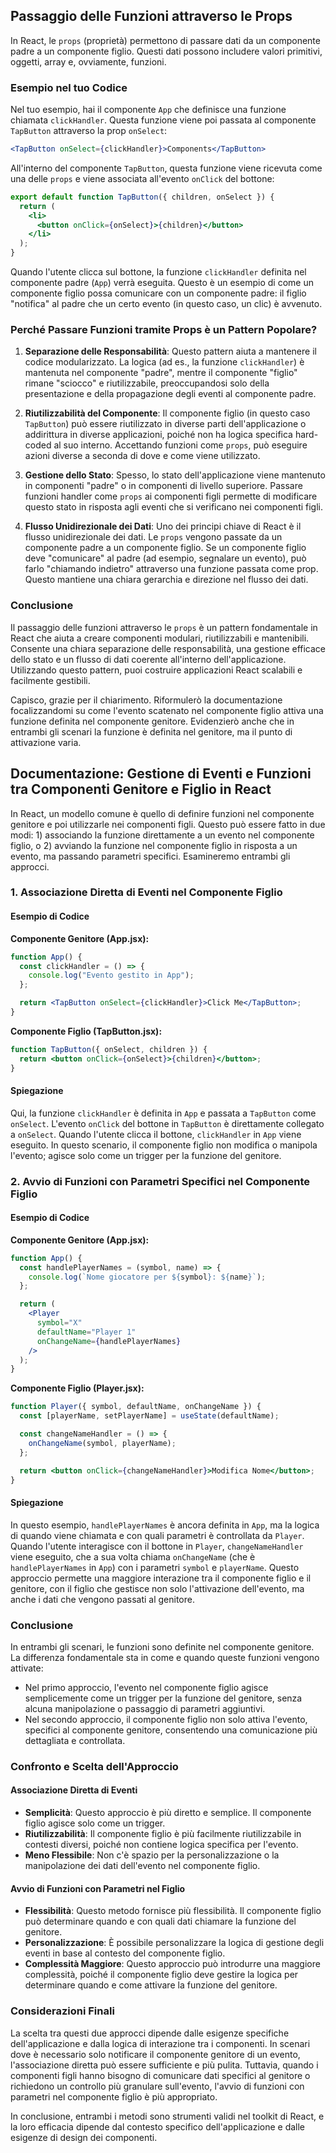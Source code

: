 ## Passaggio delle Funzioni attraverso le Props

In React, le `props` (proprietà) permettono di passare dati da un componente padre a un componente figlio. Questi dati possono includere valori primitivi, oggetti, array e, ovviamente, funzioni.

### Esempio nel tuo Codice

Nel tuo esempio, hai il componente `App` che definisce una funzione chiamata `clickHandler`. Questa funzione viene poi passata al componente `TapButton` attraverso la prop `onSelect`:

```jsx
<TapButton onSelect={clickHandler}>Components</TapButton>
```

All'interno del componente `TapButton`, questa funzione viene ricevuta come una delle `props` e viene associata all'evento `onClick` del bottone:

```jsx
export default function TapButton({ children, onSelect }) {
  return (
    <li>
      <button onClick={onSelect}>{children}</button>
    </li>
  );
}
```

Quando l'utente clicca sul bottone, la funzione `clickHandler` definita nel componente padre (`App`) verrà eseguita. Questo è un esempio di come un componente figlio possa comunicare con un componente padre: il figlio "notifica" al padre che un certo evento (in questo caso, un clic) è avvenuto.

### Perché Passare Funzioni tramite Props è un Pattern Popolare?

1. **Separazione delle Responsabilità**: Questo pattern aiuta a mantenere il codice modularizzato. La logica (ad es., la funzione `clickHandler`) è mantenuta nel componente "padre", mentre il componente "figlio" rimane "sciocco" e riutilizzabile, preoccupandosi solo della presentazione e della propagazione degli eventi al componente padre.

2. **Riutilizzabilità del Componente**: Il componente figlio (in questo caso `TapButton`) può essere riutilizzato in diverse parti dell'applicazione o addirittura in diverse applicazioni, poiché non ha logica specifica hard-coded al suo interno. Accettando funzioni come `props`, può eseguire azioni diverse a seconda di dove e come viene utilizzato.

3. **Gestione dello Stato**: Spesso, lo stato dell'applicazione viene mantenuto in componenti "padre" o in componenti di livello superiore. Passare funzioni handler come `props` ai componenti figli permette di modificare questo stato in risposta agli eventi che si verificano nei componenti figli.

4. **Flusso Unidirezionale dei Dati**: Uno dei principi chiave di React è il flusso unidirezionale dei dati. Le `props` vengono passate da un componente padre a un componente figlio. Se un componente figlio deve "comunicare" al padre (ad esempio, segnalare un evento), può farlo "chiamando indietro" attraverso una funzione passata come prop. Questo mantiene una chiara gerarchia e direzione nel flusso dei dati.

### Conclusione

Il passaggio delle funzioni attraverso le `props` è un pattern fondamentale in React che aiuta a creare componenti modulari, riutilizzabili e mantenibili. Consente una chiara separazione delle responsabilità, una gestione efficace dello stato e un flusso di dati coerente all'interno dell'applicazione. Utilizzando questo pattern, puoi costruire applicazioni React scalabili e facilmente gestibili.

Capisco, grazie per il chiarimento. Riformulerò la documentazione focalizzandomi su come l'evento scatenato nel componente figlio attiva una funzione definita nel componente genitore. Evidenzierò anche che in entrambi gli scenari la funzione è definita nel genitore, ma il punto di attivazione varia.

## Documentazione: Gestione di Eventi e Funzioni tra Componenti Genitore e Figlio in React

In React, un modello comune è quello di definire funzioni nel componente genitore e poi utilizzarle nei componenti figli. Questo può essere fatto in due modi: 1) associando la funzione direttamente a un evento nel componente figlio, o 2) avviando la funzione nel componente figlio in risposta a un evento, ma passando parametri specifici. Esamineremo entrambi gli approcci.

### 1. Associazione Diretta di Eventi nel Componente Figlio

#### Esempio di Codice

**Componente Genitore (App.jsx):**

```jsx
function App() {
  const clickHandler = () => {
    console.log("Evento gestito in App");
  };

  return <TapButton onSelect={clickHandler}>Click Me</TapButton>;
}
```

**Componente Figlio (TapButton.jsx):**

```jsx
function TapButton({ onSelect, children }) {
  return <button onClick={onSelect}>{children}</button>;
}
```

#### Spiegazione

Qui, la funzione `clickHandler` è definita in `App` e passata a `TapButton` come `onSelect`. L'evento `onClick` del bottone in `TapButton` è direttamente collegato a `onSelect`. Quando l'utente clicca il bottone, `clickHandler` in `App` viene eseguito. In questo scenario, il componente figlio non modifica o manipola l'evento; agisce solo come un trigger per la funzione del genitore.

### 2. Avvio di Funzioni con Parametri Specifici nel Componente Figlio

#### Esempio di Codice

**Componente Genitore (App.jsx):**

```jsx
function App() {
  const handlePlayerNames = (symbol, name) => {
    console.log(`Nome giocatore per ${symbol}: ${name}`);
  };

  return (
    <Player
      symbol="X"
      defaultName="Player 1"
      onChangeName={handlePlayerNames}
    />
  );
}
```

**Componente Figlio (Player.jsx):**

```jsx
function Player({ symbol, defaultName, onChangeName }) {
  const [playerName, setPlayerName] = useState(defaultName);

  const changeNameHandler = () => {
    onChangeName(symbol, playerName);
  };

  return <button onClick={changeNameHandler}>Modifica Nome</button>;
}
```

#### Spiegazione

In questo esempio, `handlePlayerNames` è ancora definita in `App`, ma la logica di quando viene chiamata e con quali parametri è controllata da `Player`. Quando l'utente interagisce con il bottone in `Player`, `changeNameHandler` viene eseguito, che a sua volta chiama `onChangeName` (che è `handlePlayerNames` in `App`) con i parametri `symbol` e `playerName`. Questo approccio permette una maggiore interazione tra il componente figlio e il genitore, con il figlio che gestisce non solo l'attivazione dell'evento, ma anche i dati che vengono passati al genitore.

### Conclusione

In entrambi gli scenari, le funzioni sono definite nel componente genitore. La differenza fondamentale sta in come e quando queste funzioni vengono attivate:

- Nel primo approccio, l'evento nel componente figlio agisce semplicemente come un trigger per la funzione del genitore, senza alcuna manipolazione o passaggio di parametri aggiuntivi.
- Nel secondo approccio, il componente figlio non solo attiva l'evento, specifici al componente genitore, consentendo una comunicazione più dettagliata e controllata.

### Confronto e Scelta dell'Approccio

#### Associazione Diretta di Eventi

- **Semplicità**: Questo approccio è più diretto e semplice. Il componente figlio agisce solo come un trigger.
- **Riutilizzabilità**: Il componente figlio è più facilmente riutilizzabile in contesti diversi, poiché non contiene logica specifica per l'evento.
- **Meno Flessibile**: Non c'è spazio per la personalizzazione o la manipolazione dei dati dell'evento nel componente figlio.

#### Avvio di Funzioni con Parametri nel Figlio

- **Flessibilità**: Questo metodo fornisce più flessibilità. Il componente figlio può determinare quando e con quali dati chiamare la funzione del genitore.
- **Personalizzazione**: È possibile personalizzare la logica di gestione degli eventi in base al contesto del componente figlio.
- **Complessità Maggiore**: Questo approccio può introdurre una maggiore complessità, poiché il componente figlio deve gestire la logica per determinare quando e come attivare la funzione del genitore.

### Considerazioni Finali

La scelta tra questi due approcci dipende dalle esigenze specifiche dell'applicazione e dalla logica di interazione tra i componenti. In scenari dove è necessario solo notificare il componente genitore di un evento, l'associazione diretta può essere sufficiente e più pulita. Tuttavia, quando i componenti figli hanno bisogno di comunicare dati specifici al genitore o richiedono un controllo più granulare sull'evento, l'avvio di funzioni con parametri nel componente figlio è più appropriato.

In conclusione, entrambi i metodi sono strumenti validi nel toolkit di React, e la loro efficacia dipende dal contesto specifico dell'applicazione e dalle esigenze di design dei componenti.
